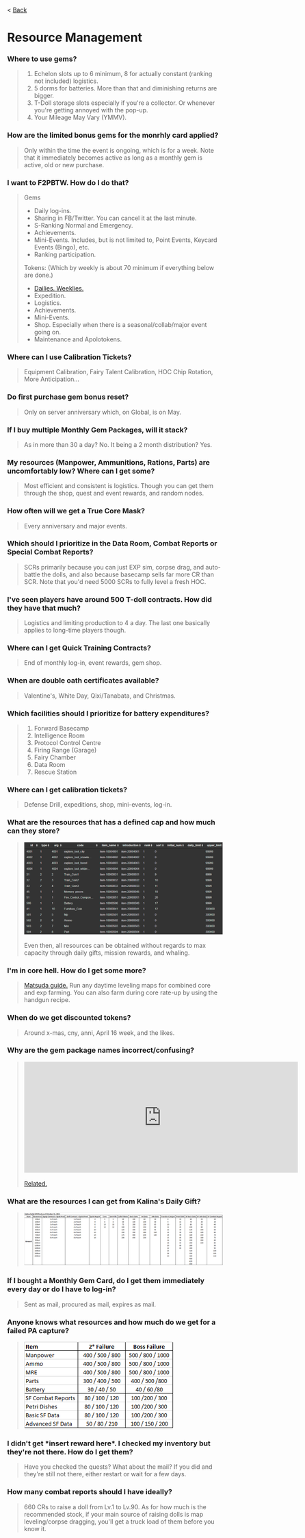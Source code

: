 < [Back](/GFL/mainpage)

# Resource Management

### Where to use gems?

> 1. Echelon slots up to 6 minimum, 8 for actually constant (ranking not included) logistics.
> 2. 5 dorms for batteries. More than that and diminishing returns are bigger.
> 3. T-Doll storage slots especially if you're a collector. Or whenever you're getting annoyed with the pop-up.
> 4. Your Mileage May Vary (YMMV).

### How are the limited bonus gems for the monrhly card applied?

> Only within the time the event is ongoing, which is for a week. Note that it immediately becomes active as long as a monthly gem is active, old or new purchase.

### I want to F2PBTW. How do I do that?

> Gems
> - Daily log-ins.
> - Sharing in FB/Twitter. You can cancel it at the last minute.
> - S-Ranking Normal and Emergency.
> - Achievements.
> - Mini-Events. Includes, but is not limited to, Point Events, Keycard Events (Bingo), etc.
> - Ranking participation.
>
> Tokens: (Which by weekly is about 70 minimum if everything below are done.)
> - [Dailies. Weeklies.](https://dmesse.egloos.com/m/3594243)
> - Expedition.
> - Logistics.
> - Achievements.
> - Mini-Events.
> - Shop. Especially when there is a seasonal/collab/major event going on.
> - Maintenance and Apolotokens.

### Where can I use Calibration Tickets?

> Equipment Calibration, Fairy Talent Calibration, HOC Chip Rotation, More Anticipation...

### Do first purchase gem bonus reset?

> Only on server anniversary which, on Global, is on May.

### If I buy multiple Monthly Gem Packages, will it stack?

> As in more than 30 a day? No. It being a 2 month distribution? Yes.

### My resources (Manpower, Ammunitions, Rations, Parts) are uncomfortably low? Where can I get some?

> Most efficient and consistent is logistics. Though you can get them through the shop, quest and event rewards, and random nodes.

### How often will we get a True Core Mask?

> Every anniversary and major events.

### Which should I prioritize in the Data Room, Combat Reports or Special Combat Reports?

> SCRs primarily because you can just EXP sim, corpse drag, and auto-battle the dolls, and also because basecamp sells far more CR than SCR. Note that you'd need 5000 SCRs to fully level a fresh HOC.

### I've seen players have around 500 T-doll contracts. How did they have that much?

> Logistics and limiting production to 4 a day. The last one basically applies to long-time players though.

### Where can I get Quick Training Contracts?

> End of monthly log-in, event rewards, gem shop.

### When are double oath certificates available?

> Valentine's, White Day, Qixi/Tanabata, and Christmas.

### Which facilities should I prioritize for battery expenditures?

> 1. Forward Basecamp
> 2. Intelligence Room
> 3. Protocol Control Centre
> 4. Firing Range (Garage)
> 5. Fairy Chamber
> 6. Data Room
> 7. Rescue Station

### Where can I get calibration tickets?

> Defense Drill, expeditions, shop, mini-events, log-in.

### What are the resources that has a defined cap and how much can they store?

> ![List.](/GFL/assets/images/ResourceCap.png)
>
> Even then, all resources can be obtained without regards to max capacity through daily gifts, mission rewards, and whaling.

### I'm in core hell. How do I get some more?

> [Matsuda guide.](https://gfl.matsuda.tips/post/its_still_not_enough_fuck) Run any daytime leveling maps for combined core and exp farming. You can also farm during core rate-up by using the handgun recipe.

### When do we get discounted tokens?

> Around x-mas, cny, anni, April 16 week, and the likes.

### Why are the gem package names incorrect/confusing?

> <iframe id="reddit-embed" src="https://www.redditmedia.com/r/girlsfrontline/comments/q1rscp/weekly_commanders_lounge_october_05_2021/hg41790/?depth=1&amp;showmore=false&amp;embed=true&amp;showmedia=false&amp;theme=dark" sandbox="allow-scripts allow-same-origin allow-popups" style="border: none;" height="259" width="640" scrolling="no"></iframe>
>
> [Related.](https://old.reddit.com/r/girlsfrontline/comments/mzjdl5/weekly_commanders_lounge_april_27_2021/gwrie7y/)

### What are the resources I can get from Kalina's Daily Gift?

> ![](/GFL/assets/images/DailyGift.png "Seems to scale with her affection") 

### If I bought a Monthly Gem Card, do I get them immediately every day or do I have to log-in?

> Sent as mail, procured as mail, expires as mail.

### Anyone knows what resources and how much do we get for a failed PA capture?

> ![](/GFL/assets/images/CaptureFail.png "Slashes are because probability")

### I didn't get \*insert reward here*. I checked my inventory but they're not there. How do I get them?

> Have you checked the quests? What about the mail? If you did and they're still not there, either restart or wait for a few days.

### How many combat reports should I have ideally?

> 660 CRs to raise a doll from Lv.1 to Lv.90. As for how much is the recommended stock, if your main source of raising dolls is map leveling/corpse dragging, you'll get a truck load of them before you know it.